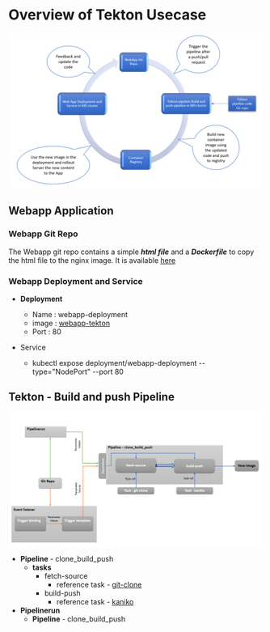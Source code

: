 # Overview of Tekton Usecase

![Test Image 3](tekton_demo_overview.png)

## Webapp Application

### Webapp Git Repo

The Webapp git repo contains a simple ***html file*** and a ***Dockerfile*** to copy the html file to the nginx image. It is available [here](https://github.com/surajmohan-m/webapp.git)

### Webapp Deployment and Service

* **Deployment**

  * Name : webapp-deployment
  * image : [webapp-tekton](https://hub.docker.com/repository/docker/surajmohanm/webapp-tekton/generalhttps:/)
  * Port : 80
* Service

  * kubectl expose deployment/webapp-deployment --type="NodePort" --port 80

## Tekton - Build and push Pipeline

![Test Image 4](tekton_demo_pipeline_structure.png)

* **Pipeline** - clone_build_push
  * **tasks**
    * fetch-source
      * reference task - [git-clone](https://hub.tekton.dev/tekton/task/git-clone)
    * build-push
      * reference task - [kaniko](https://hub.tekton.dev/tekton/task/kaniko)
* **Pipelinerun**
  * **Pipeline** - clone_build_push
